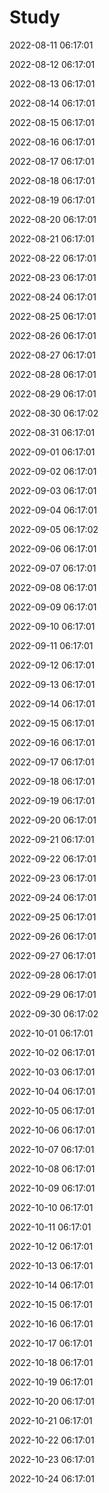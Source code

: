 # Study


2022-08-11 06:17:01

2022-08-12 06:17:01

2022-08-13 06:17:01

2022-08-14 06:17:01

2022-08-15 06:17:01

2022-08-16 06:17:01

2022-08-17 06:17:01

2022-08-18 06:17:01

2022-08-19 06:17:01

2022-08-20 06:17:01

2022-08-21 06:17:01

2022-08-22 06:17:01

2022-08-23 06:17:01

2022-08-24 06:17:01

2022-08-25 06:17:01

2022-08-26 06:17:01

2022-08-27 06:17:01

2022-08-28 06:17:01

2022-08-29 06:17:01

2022-08-30 06:17:02

2022-08-31 06:17:01

2022-09-01 06:17:01

2022-09-02 06:17:01

2022-09-03 06:17:01

2022-09-04 06:17:01

2022-09-05 06:17:02

2022-09-06 06:17:01

2022-09-07 06:17:01

2022-09-08 06:17:01

2022-09-09 06:17:01

2022-09-10 06:17:01

2022-09-11 06:17:01

2022-09-12 06:17:01

2022-09-13 06:17:01

2022-09-14 06:17:01

2022-09-15 06:17:01

2022-09-16 06:17:01

2022-09-17 06:17:01

2022-09-18 06:17:01

2022-09-19 06:17:01

2022-09-20 06:17:01

2022-09-21 06:17:01

2022-09-22 06:17:01

2022-09-23 06:17:01

2022-09-24 06:17:01

2022-09-25 06:17:01

2022-09-26 06:17:01

2022-09-27 06:17:01

2022-09-28 06:17:01

2022-09-29 06:17:01

2022-09-30 06:17:02

2022-10-01 06:17:01

2022-10-02 06:17:01

2022-10-03 06:17:01

2022-10-04 06:17:01

2022-10-05 06:17:01

2022-10-06 06:17:01

2022-10-07 06:17:01

2022-10-08 06:17:01

2022-10-09 06:17:01

2022-10-10 06:17:01

2022-10-11 06:17:01

2022-10-12 06:17:01

2022-10-13 06:17:01

2022-10-14 06:17:01

2022-10-15 06:17:01

2022-10-16 06:17:01

2022-10-17 06:17:01

2022-10-18 06:17:01

2022-10-19 06:17:01

2022-10-20 06:17:01

2022-10-21 06:17:01

2022-10-22 06:17:01

2022-10-23 06:17:01

2022-10-24 06:17:01

